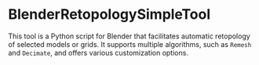 # BlenderRetopologySimpleTool
This tool is a Python script for Blender that facilitates automatic retopology of selected models or grids. It supports multiple algorithms, such as `Remesh` and `Decimate`, and offers various customization options.
